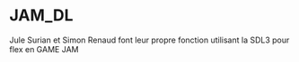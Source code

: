 # JAM_DL
Jule Surian et Simon Renaud font leur propre fonction utilisant la SDL3 pour flex en GAME JAM
